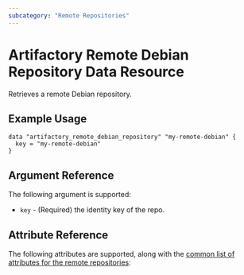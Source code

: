 ```yaml
---
subcategory: "Remote Repositories"
---
```

# Artifactory Remote Debian Repository Data Resource

Retrieves a remote Debian repository.

## Example Usage

```hcl
data "artifactory_remote_debian_repository" "my-remote-debian" {
  key = "my-remote-debian"
}
```

## Argument Reference

The following argument is supported:

* `key` - (Required) the identity key of the repo.

## Attribute Reference

The following attributes are supported, along with the [common list of attributes for the remote repositories](remote.md):